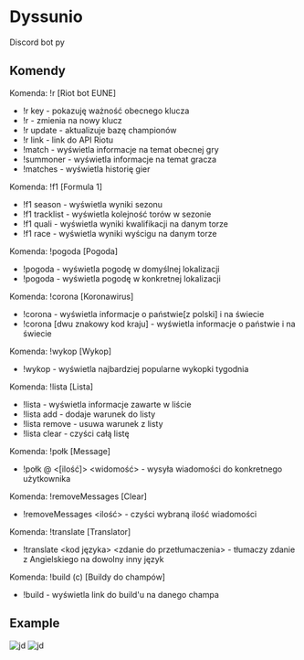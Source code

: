 # Dyssunio

Discord bot py


## Komendy


Komenda:     !r     [Riot bot EUNE]
- !r key - pokazuję ważność obecnego klucza
- !r <key> - zmienia na nowy klucz
- !r update - aktualizuje bazę championów
- !r link - link do API Riotu
- !match <nick>- wyświetla informacje na temat obecnej gry
- !summoner <nick>- wyświetla informacje na temat gracza
- !matches <nick> <count> - wyświetla historię gier

Komenda:     !f1     [Formula 1]
- !f1 season <x> - wyświetla wyniki sezonu
- !f1 tracklist - wyświetla kolejność torów w sezonie
- !f1 quali <track index> - wyświetla wyniki kwalifikacji na danym torze
- !f1 race <track index> - wyświetla wyniki wyścigu na danym torze

Komenda:     !pogoda     [Pogoda]
- !pogoda - wyświetla pogodę w domyślnej lokalizacji
- !pogoda <miasto> - wyświetla pogodę w konkretnej lokalizacji

Komenda:     !corona     [Koronawirus]
- !corona - wyświetla informacje o państwie[z polski] i na świecie
- !corona [dwu znakowy kod kraju] - wyświetla informacje o państwie i na świecie

Komenda:     !wykop     [Wykop]
- !wykop - wyświetla najbardziej popularne wykopki tygodnia

Komenda:     !lista     [Lista]
- !lista - wyświetla informacje zawarte w liście
- !lista add <xxx> - dodaje warunek do listy
- !lista remove <xxx> - usuwa warunek z listy
- !lista clear - czyści całą listę

Komenda: !połk [Message]
- !połk @<user> <[ilość]> <widomość> - wysyła wiadomości do konkretnego użytkownika

Komenda:     !removeMessages     [Clear]
- !removeMessages <ilość> - czyści wybraną ilość wiadomości

Komenda:     !translate     [Translator]
- !translate <kod języka> <zdanie do przetłumaczenia> - tłumaczy zdanie z Angielskiego na dowolny inny język

Komenda:     !build (c)     [Buildy do champów]
- !build <nazwa champa> - wyświetla link do build'u na danego champa

## Example
![jd](https://i.imgur.com/aITnfrs.png)
![jd](https://i.imgur.com/4ZAN4q1.png)